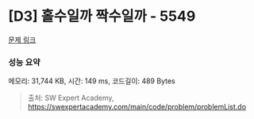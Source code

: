 # [D3] 홀수일까 짝수일까 - 5549 

[문제 링크](https://swexpertacademy.com/main/code/problem/problemDetail.do?contestProbId=AWWxpEDaAVoDFAW4) 

### 성능 요약

메모리: 31,744 KB, 시간: 149 ms, 코드길이: 489 Bytes



> 출처: SW Expert Academy, https://swexpertacademy.com/main/code/problem/problemList.do